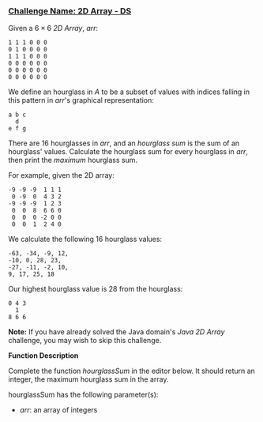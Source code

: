 ### [Challenge Name: 2D Array - DS](/challenges/2d-array)

Given a $6 \times 6$ _2D Array_, $arr$:

    1 1 1 0 0 0
    0 1 0 0 0 0
    1 1 1 0 0 0
    0 0 0 0 0 0
    0 0 0 0 0 0
    0 0 0 0 0 0

We define an hourglass in $A$ to be a subset of values with indices falling in this pattern in $arr$'s graphical representation:

    a b c
      d
    e f g

There are $16$ hourglasses in $arr$, and an _hourglass sum_ is the sum of an hourglass' values. Calculate the hourglass sum for every hourglass in $arr$, then print the _maximum_ hourglass sum.

For example, given the 2D array:

    -9 -9 -9  1 1 1
     0 -9  0  4 3 2
    -9 -9 -9  1 2 3
     0  0  8  6 6 0
     0  0  0 -2 0 0
     0  0  1  2 4 0

We calculate the following $16$ hourglass values:

    -63, -34, -9, 12,
    -10, 0, 28, 23,
    -27, -11, -2, 10,
    9, 17, 25, 18

Our highest hourglass value is $28$ from the hourglass:

    0 4 3
      1
    8 6 6

**Note:** If you have already solved the Java domain's _Java 2D Array_ challenge, you may wish to skip this challenge.

**Function Description**

Complete the function _hourglassSum_ in the editor below. It should return an integer, the maximum hourglass sum in the array.

hourglassSum has the following parameter(s):

- _arr_: an array of integers
